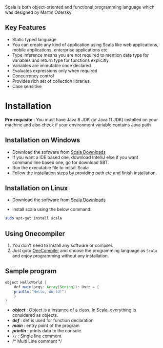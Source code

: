 Scala is both object-oriented and functional programming language which was designed by Martin Odersky.

## Key Features

* Static typed language
* You can create any kind of application using Scala like web applications, mobile applications, enterprise applications etc.
* Type inference means you are not required to mention data type for variables and return type for functions explicitly.
* Variables are immutable once declared
* Evaluates expressions only when required
* Concurrency control
* Provides rich set of collection libraries.
* Case sensitive

# Installation

**Pre-requisite** : You must have Java 8 JDK (or Java 11 JDK) installed on your machine and also check if your environment variable contains Java path

## Installation on Windows

* Download the software from [Scala Downloads](https://www.scala-lang.org/download/)
* If you want a IDE based one, download IntelliJ else if you want command line based one, go for download SBT.
* Run the executable file to install Scala
* Follow the installation steps by providing path etc and finish installation.

## Installation on Linux

* Download the software from [Scala Downloads](https://www.scala-lang.org/download/)

* Install scala using the below command:

```sh
sudo apt-get install scala
```

## Using Onecompiler

1. You don't need to install any software or compiler.
2. Just goto [OneCompiler](https://onecompiler.com/scala) and choose the programming language as `Scala` and enjoy programming without any installation.

## Sample program

```java
object HelloWorld {
	def main(args: Array[String]): Unit = {
	println("Hello, World!")
	}
}
```
* ***object*** :  Object is a instance of a class. In Scala, everything is considered as objects.
* ***def*** : def is used for function declaration
* ***main*** : entry point of the program
* ***println*** : prints data to the console.
* `//` : Single line comment
* /* Multi
    Line
    comment */
